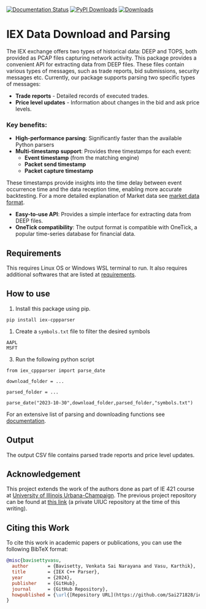 [![Documentation Status](https://readthedocs.org/projects/iex-parser/badge/?version=latest)](https://iex-parser.readthedocs.io/?badge=latest)
[![PyPI Downloads](https://img.shields.io/pypi/dm/iex-cppparser)](https://pypi.org/project/iex-cppparser/)
[![Downloads](https://static.pepy.tech/badge/iex-cppparser)](https://pepy.tech/project/iex-cppparser)
# IEX Data Download and Parsing

The IEX exchange offers two types of historical data: DEEP and TOPS, both provided as PCAP files capturing network activity. This package provides a convenient API for extracting data from DEEP files. These files contain various types of messages, such as trade reports, bid submissions, security messages etc. Currently, our package supports parsing two specific types of messages:

* **Trade reports** - Detailed records of executed trades.
* **Price level updates** - Information about changes in the bid and ask price levels.

### Key benefits:

* **High-performance parsing**: Significantly faster than the available Python parsers
* **Multi-timestamp support**: Provides three timestamps for each event:
	+ **Event timestamp** (from the matching engine)
	+ **Packet send timestamp**
	+ **Packet capture timestamp**
  
These timestamps provide insights into the time delay between event occurrence time and the data reception time, enabling more accurate backtesting. For a more detailed explanation of Market data see [market data format](https://iex-parser.readthedocs.io/iex_format.html).
* **Easy-to-use API**: Provides a simple interface for extracting data from DEEP files.
* **OneTick compatibility**: The output format is compatible with OneTick, a popular time-series database for financial data.
## Requirements

This requires Linux OS or Windows WSL terminal to run. It also requires additional softwares that are listed at [requirements](https://iex-parser.readthedocs.io/usage.html).

## How to use

1. Install this package using pip.

```
pip install iex-cppparser
```
1. Create a `symbols.txt` file to filter the desired symbols
```
AAPL
MSFT

```
3. Run the following python script
```
from iex_cppparser import parse_date

download_folder = ...

parsed_folder = ...

parse_date("2023-10-30",download_folder,parsed_folder,"symbols.txt")
```

For an extensive list of parsing and downloading functions see [documentation](https://iex-parser.readthedocs.io/functions.html).

## Output
The output CSV file contains parsed trade reports and price level updates.

## Acknowledgement

This project extends the work of the authors done as part of  IE 421 course at [University of Illinois Urbana-Champaign](https://illinois.edu/). The previous project repository can be found at [this link](https://gitlab.engr.illinois.edu/ie421_high_frequency_trading_spring_2024/ie421_hft_spring_2024_group_03/group_03_project) (a private UIUC repository at the time of this writing).


## Citing this Work

To cite this work in academic papers or publications, you can use the following BibTeX format:

```bibtex
@misc{bavisettyvasu,
  author       = {Bavisetty, Venkata Sai Narayana and Vasu, Karthik},
  title        = {IEX C++ Parser},
  year         = {2024},
  publisher    = {GitHub},
  journal      = {GitHub Repository},
  howpublished = {\url{[Repository URL](https://github.com/Sai271828/iex-parser)}}
}
```